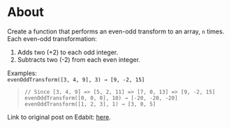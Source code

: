 # About

Create a function that performs an even-odd transform to an array, `n` times. Each even-odd transformation:

1. Adds two (+2) to each odd integer.
2. Subtracts two (-2) from each even integer.

Examples:  
`evenOddTransform([3, 4, 9], 3) → [9, -2, 15]`

> `// Since [3, 4, 9] => [5, 2, 11] => [7, 0, 13] => [9, -2, 15]`  
> `evenOddTransform([0, 0, 0], 10) → [-20, -20, -20]`  
> `evenOddTransform([1, 2, 3], 1) → [3, 0, 5]`

Link to original post on Edabit: [here](https://edabit.com/challenge/4YSyNPFzJfodySCSa).
